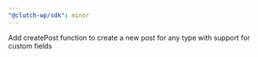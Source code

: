 ```yaml
---
"@clutch-wp/sdk": minor
---
```


Add createPost function to create a new post for any type with support for custom fields
